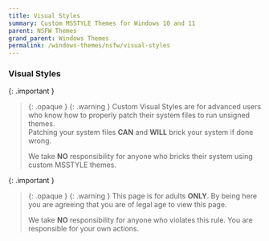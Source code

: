 ```yaml
---
title: Visual Styles
summary: Custom MSSTYLE Themes for Windows 10 and 11
parent: NSFW Themes
grand_parent: Windows Themes
permalink: /windows-themes/nsfw/visual-styles
---
```

### Visual Styles

{: .important }
> {: .opaque }
> {: .warning }
> Custom Visual Styles are for advanced users who know how to properly patch their system files to run unsigned themes.  
> Patching your system files **CAN** and **WILL** brick your system if done wrong.
>
> We take **NO** responsibility for anyone who bricks their system using custom MSSTYLE themes.

{: .important }
> {: .opaque }
> {: .warning }
> This page is for adults **ONLY**. By being here you are agreeing that you are of legal age to view this page.
>
> We take **NO** responsibility for anyone who violates this rule. You are responsible for your own actions.

<!-- ////////////////////////////////////////////////////////////////////////////////////////////////////////////////////// -->

[WIP]: /WIP

<!-- ////////////////////////////////////////////////////////////////////////////////////////////////////////////////////// -->
